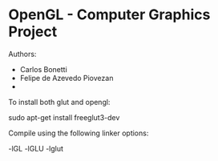 # OpenGL - Computer Graphics Project

Authors:

* Carlos Bonetti
* Felipe de Azevedo Piovezan
* 

To install both glut and opengl:

sudo apt-get install freeglut3-dev 

Compile using the following linker options:

-lGL -lGLU -lglut
